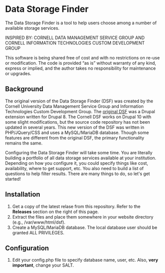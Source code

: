 # Data Storage Finder
The Data Storage Finder is a tool to help users choose among a number of available storage services.

INSPIRED BY: CORNELL DATA MANAGEMENT SERVICE GROUP AND CORNELL INFORMATION TECHNOLOGIES CUSTOM DEVELOPMENT GROUP

This software is being shared free of cost and with no restrictions on re-use or modification. The code is provided “as is” without warranty of any kind, express or implied, and the author takes no responsibility for maintenance or upgrades.

## Background
The original version of the Data Storage Finder (DSF) was created by the Cornell University Data Management Service Group and Information Technologies Custom Development Group. The [original DSF](https://github.com/CU-CommunityApps/CD-finder) was a Drupal extension written for Drupal 8. The Cornell DSF works on Drupal 10 with some slight modifications, but the source code repository has not been updated in several years. This new version of the DSF was written in PHP/JQuery/CSS and uses a MySQL/MariaDB database. Though some features are different from the original DSF, the primary functionality remains the same.

Configuring the Data Storage Finder will take some time. You are literally building a portfolio of all data storage services available at your institution. Depending on how you configure it, you could specify things like cost, availability, where to get support, etc. You also need to build a list of questions to help filter results. There are many things to do, so let's get started!

## Installation
1. Get a copy of the latest relase from this repository. Refer to the **Releases** section on the right of this page.
2. Extract the files and place them somewhere in your website directory (e.g., /var/www/html/dsf).
3. Create a MySQL/MariaDB database. The local database user should be granted ALL PRIVILEGES.

## Configuration
1. Edit your config.php file to specify database name, user, etc. Also, **very important**, change your SALT.
